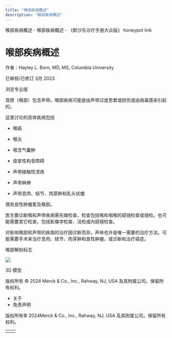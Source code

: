 ```yaml
---
title: "喉部疾病概述"
description: "喉部疾病概述"
---
```


﻿喉部疾病概述 \- 喉部疾病概述 \- 《默沙东诊疗手册大众版》 honeypot link

# 喉部疾病概述

作者：Hayley L. Born, MD, MS, Columbia University

已审核/已修订 3月 2023

浏览专业版

音匣（喉部）包含声带。喉部疾病可能是由声带过度劳累或损伤或由病毒感染引起的。

这里讨论的具体疾病包括

- 喉癌

- 喉炎

- 喉含气囊肿

- 痉挛性构音障碍

- 声带接触性溃疡

- 声带麻痹

- 声带息肉、结节、肉芽肿和乳头状瘤


偶有良性肿瘤累及喉部。

医生要诊断喉和声带疾病需先做检查，检查包括喉和咽喉的窥镜检查或镜检。也可能需要其它检查，包括影像学检查、活检或内窥镜检查。

对影响喉部和声带的疾病的治疗因诊断而异。声休也许是唯一需要的治疗方法。可能需要手术来治疗息肉、结节、肉芽肿和良性肿瘤，或诊断和治疗癌症。

喉部解剖标志

![](https://edge.sitecorecloud.io/mmanual-ssq1ci05/media/home/images/b/i/o/biodigital-laryngeal-landmarks-cv-sized_zh.jpg?thn=0&sc_lang=zh&mw=500)

3D 模型



版权所有 © 2024
Merck & Co., Inc., Rahway, NJ, USA 及其附属公司。保留所有权利。

- 关于
- 免责声明

版权所有© 2024Merck & Co., Inc., Rahway, NJ, USA 及其附属公司。保留所有权利。

|     |     |
| --- | --- |
|  |  |